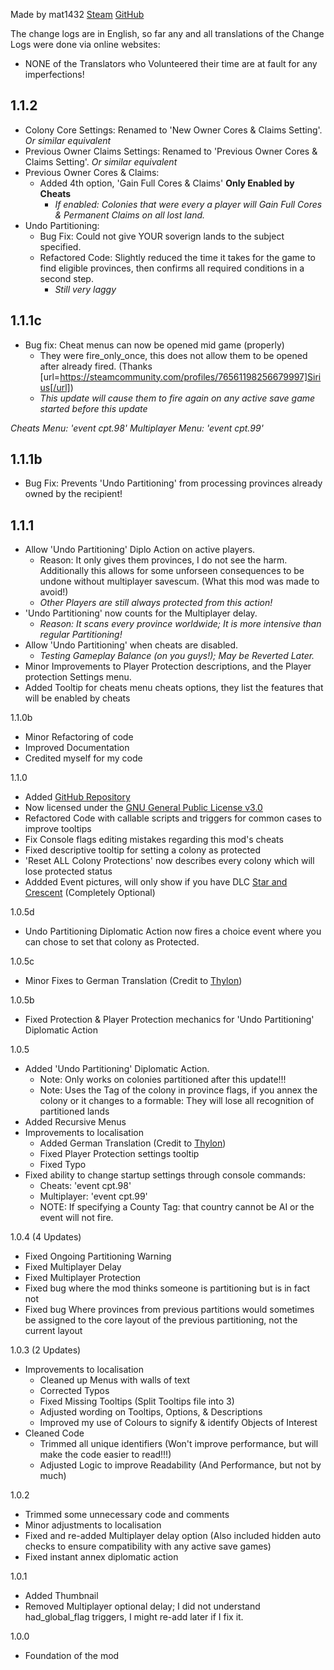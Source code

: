 Made by mat1432 [Steam](https://steamcommunity.com/id/mat1432/) [GitHub](https://github.com/mat1432/Colonial_Partitioning)

The change logs are in English, so far any and all translations of the Change Logs were done via online websites:
* NONE of the Translators who Volunteered their time are at fault for any imperfections!

## 1.1.2
* Colony Core Settings: Renamed to 'New Owner Cores & Claims Setting'. *Or similar equivalent*
* Previous Owner Claims Settings: Renamed to 'Previous Owner Cores & Claims Setting'. *Or similar equivalent*
* Previous Owner Cores & Claims:
  * Added 4th option, 'Gain Full Cores & Claims' **Only Enabled by Cheats**
    * *If enabled: Colonies that were every a player will Gain Full Cores & Permanent Claims on all lost land.*
* Undo Partitioning:
  * Bug Fix: Could not give YOUR soverign lands to the subject specified.
  * Refactored Code: Slightly reduced the time it takes for the game to find eligible provinces, then confirms all required conditions in a second step.
    * *Still very laggy*

## 1.1.1c
* Bug fix: Cheat menus can now be opened mid game (properly)
  * They were fire_only_once, this does not allow them to be opened after already fired. (Thanks [url=https://steamcommunity.com/profiles/76561198256679997]Sirius[/url])
  * *This update will cause them to fire again on any active save game started before this update*

*Cheats Menu: 'event cpt.98'*
*Multiplayer Menu: 'event cpt.99'*

## 1.1.1b
* Bug Fix: Prevents 'Undo Partitioning' from processing provinces already owned by the recipient!

## 1.1.1
* Allow 'Undo Partitioning' Diplo Action on active players.
  * Reason: It only gives them provinces, I do not see the harm. Additionally this allows for some unforseen consequences to be undone without multiplayer savescum. (What this mod was made to avoid!)
  * *Other Players are still always protected from this action!*
* 'Undo Partitioning' now counts for the Multiplayer delay.
  * *Reason: It scans every province worldwide; It is more intensive than regular Partitioning!*
* Allow 'Undo Partitioning' when cheats are disabled.
  * *Testing Gameplay Balance (on you guys!); May be Reverted Later.*
* Minor Improvements to Player Protection descriptions, and the Player protection Settings menu.
* Added Tooltip for cheats menu cheats options, they list the features that will be enabled by cheats

1.1.0b
* Minor Refactoring of code
* Improved Documentation
* Credited myself for my code

1.1.0
* Added [GitHub Repository](https://github.com/mat1432/colonial_fixes/)
* Now licensed under the [GNU General Public License v3.0](https://github.com/mat1432/colonial_fixes/blob/main/LICENSE)
* Refactored Code with callable scripts and triggers for common cases to improve tooltips
* Fix Console flags editing mistakes regarding this mod's cheats
* Fixed descriptive tooltip for setting a colony as protected
* 'Reset ALL Colony Protections' now describes every colony which will lose protected status
* Addded Event pictures, will only show if you have DLC [Star and Crescent](https://store.steampowered.com/app/625171/Europa_Universalis_IV_Digital_Extreme_Edition_Upgrade_Pack/) (Completely Optional)

1.0.5d
* Undo Partitioning Diplomatic Action now fires a choice event where you can chose to set that colony as Protected.

1.0.5c
* Minor Fixes to German Translation (Credit to [Thylon](https://steamcommunity.com/id/thylon125/))

1.0.5b
* Fixed Protection & Player Protection mechanics for 'Undo Partitioning' Diplomatic Action

1.0.5
* Added 'Undo Partitioning' Diplomatic Action.
    * Note: Only works on colonies partitioned after this update!!!
    * Note: Uses the Tag of the colony in province flags, if you annex the colony or it changes to a formable: They will lose all recognition of partitioned lands
* Added Recursive Menus
* Improvements to localisation
    * Added German Translation (Credit to [Thylon](https://steamcommunity.com/id/thylon125/))
    * Fixed Player Protection settings tooltip
    * Fixed Typo
* Fixed ability to change startup settings through console commands:
    * Cheats: 'event cpt.98'
    * Multiplayer: 'event cpt.99'
    * NOTE: If specifying a County Tag: that country cannot be AI or the event will not fire.

1.0.4 (4 Updates)
* Fixed Ongoing Partitioning Warning
* Fixed Multiplayer Delay
* Fixed Multiplayer Protection
* Fixed bug where the mod thinks someone is partitioning but is in fact not
* Fixed bug Where provinces from previous partitions would sometimes be assigned to the core layout of the previous partitioning, not the current layout

1.0.3 (2 Updates)
* Improvements to localisation
    * Cleaned up Menus with walls of text
    * Corrected Typos
    * Fixed Missing Tooltips (Split Tooltips file into 3)
    * Adjusted wording on Tooltips, Options, & Descriptions
    * Improved my use of Colours to signify & identify Objects of Interest
* Cleaned Code
    * Trimmed all unique identifiers (Won't improve performance, but will make the code easier to read!!!)
    * Adjusted Logic to improve Readability (And Performance, but not by much)

1.0.2
* Trimmed some unnecessary code and comments
* Minor adjustments to localisation
* Fixed and re-added Multiplayer delay option (Also included hidden auto checks to ensure compatibility with any active save games)
* Fixed instant annex diplomatic action

1.0.1
* Added Thumbnail
* Removed Multiplayer optional delay; I did not understand had_global_flag triggers, I might re-add later if I fix it.

1.0.0
* Foundation of the mod

